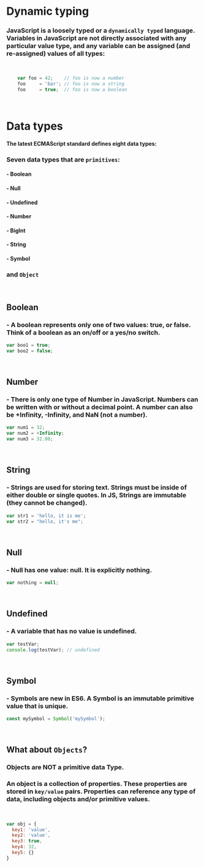 # Dynamic typing

### JavaScript is a loosely typed or a `dynamically typed` language. Variables in JavaScript are not directly associated with any particular value type, and any variable can be assigned (and re-assigned) values of all types:

&nbsp; 
```javascript
    var foo = 42;    // foo is now a number
    foo     = 'bar'; // foo is now a string
    foo     = true;  // foo is now a boolean
```
&nbsp; 
# Data types

#### The latest ECMAScript standard defines eight data types:

### Seven data types that are `primitives`:
#### -  Boolean
#### -  Null
#### -  Undefined
#### - Number
#### -  BigInt
#### -  String
#### -  Symbol

###  and `Object`
&nbsp;

## Boolean
### - A boolean represents only one of two values: true, or false. Think of a boolean as an on/off or a yes/no switch.
```javascript
var boo1 = true;
var boo2 = false;
```
&nbsp; 
## Number
### - There is only one type of Number in JavaScript. Numbers can be written with or without a decimal point. A number can also be +Infinity, -Infinity, and NaN (not a number).
``` javascript
var num1 = 32;
var num2 = +Infinity;
var num3 = 32.00;
```
&nbsp; 
## String
### - Strings are used for storing text. Strings must be inside of either double or single quotes. In JS, Strings are immutable (they cannot be changed).
```javascript
var str1 = 'hello, it is me';
var str2 = "hello, it's me";
```
&nbsp; 
## Null

### - Null has one value: null. It is explicitly nothing.
```javascript
var nothing = null;
```
&nbsp; 
## Undefined
### - A variable that has no value is undefined.
```javascript
var testVar;
console.log(testVar); // undefined
```
&nbsp; 
## Symbol
### - Symbols are new in ES6. A Symbol is an immutable primitive value that is unique. 
```javascript
const mySymbol = Symbol('mySymbol');
```
&nbsp;


## What about `Objects`?

### Objects are NOT a primitive data Type.

### An object is a collection of properties. These properties are stored in `key/value` pairs. Properties can reference any type of data, including objects and/or primitive values.
&nbsp;
```javascript
var obj = {
  key1: 'value',
  key2: 'value',
  key3: true,
  key4: 32,
  key5: {}
}
```



